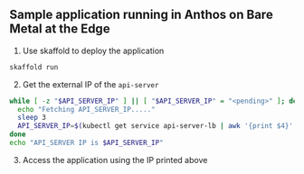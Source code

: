 ## Sample application running in Anthos on Bare Metal at the Edge

1. Use skaffold to deploy the application
```bash
skaffold run
```

2. Get the external IP of the `api-server`
```sh
while [ -z "$API_SERVER_IP" ] || [ "$API_SERVER_IP" = "<pending>" ]; do
  echo "Fetching API_SERVER_IP....."
  sleep 3
  API_SERVER_IP=$(kubectl get service api-server-lb | awk '{print $4}' | tail -n 1)
done
echo "API_SERVER IP is $API_SERVER_IP"
```

3. Access the application using the IP printed above
